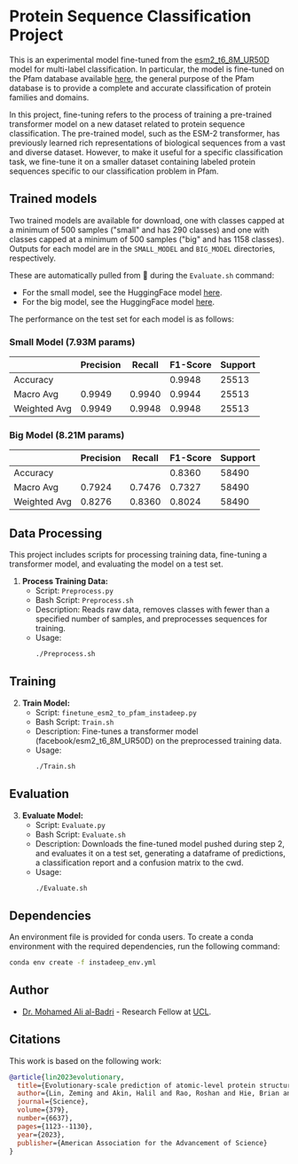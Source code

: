 # Protein Sequence Classification Project

This is an experimental model fine-tuned from the 
[esm2_t6_8M_UR50D](https://huggingface.co/facebook/esm2_t6_8M_UR50D) model 
for multi-label classification. In particular, the model is fine-tuned on the Pfam database available 
[here](https://www.ebi.ac.uk/interpro/), the general purpose of the Pfam database
is to provide a complete and accurate classification of protein families and domains.

In this project, fine-tuning refers to the process of training a pre-trained transformer model on a new dataset related to protein sequence classification. The pre-trained model, such as the ESM-2 transformer, has previously learned rich representations of biological sequences from a vast and diverse dataset. However, to make it useful for a specific classification task, we fine-tune it on a smaller dataset containing labeled protein sequences specific to our classification problem in Pfam.

## Trained models

Two trained models are available for download, one with classes capped at a minimum of 500 samples ("small" and has 290 classes) and one with classes capped at a minimum of 500 samples ("big" and has 1158 classes). Outputs for each model are in the `SMALL_MODEL` and `BIG_MODEL` directories, respectively.

These are automatically pulled from 🤗 during the `Evaluate.sh` command:

 - For the small model, see the HuggingFace model [here](https://huggingface.co/maalbadri/esm2_t6_8M_UR50D-finetuned-localization-small).
 - For the big model, see the HuggingFace model [here](https://huggingface.co/maalbadri/esm2_t6_8M_UR50D-finetuned-localization-big).

The performance on the test set for each model is as follows:

### Small Model (7.93M params)
|            | Precision | Recall | F1-Score | Support |
|------------|-----------|--------|----------|---------|
| Accuracy   |           |        | 0.9948   | 25513   |
| Macro Avg  | 0.9949    | 0.9940 | 0.9944   | 25513   |
| Weighted Avg| 0.9949   | 0.9948 | 0.9948   | 25513   |

### Big Model (8.21M params)
|            | Precision | Recall | F1-Score | Support |
|------------|-----------|--------|----------|---------|
| Accuracy   |           |        | 0.8360   | 58490   |
| Macro Avg  | 0.7924    | 0.7476 | 0.7327   | 58490   |
| Weighted Avg| 0.8276   | 0.8360 | 0.8024   | 58490   |

## Data Processing

This project includes scripts for processing training data, fine-tuning a transformer model, and evaluating the model on a test set.

1. **Process Training Data:**
   - Script: `Preprocess.py`
   - Bash Script: `Preprocess.sh`
   - Description: Reads raw data, removes classes with fewer than a specified number of samples, and preprocesses sequences for training.
   - Usage:
     ```bash
     ./Preprocess.sh
     ```
## Training

2. **Train Model:**
   - Script: `finetune_esm2_to_pfam_instadeep.py`
   - Bash Script: `Train.sh`
   - Description: Fine-tunes a transformer model (facebook/esm2_t6_8M_UR50D) on the preprocessed training data.
   - Usage:
     ```bash
     ./Train.sh
     ```

## Evaluation

3. **Evaluate Model:**
   - Script: `Evaluate.py`
   - Bash Script: `Evaluate.sh`
   - Description: Downloads the fine-tuned model pushed during step 2, and evaluates it on a test set, generating a dataframe of predictions, a classification report and a confusion matrix to the cwd.
   - Usage:
     ```bash
     ./Evaluate.sh
     ```

## Dependencies

An environment file is provided for conda users. To create a conda environment with the required dependencies, run the following command:

```bash
conda env create -f instadeep_env.yml
```

## Author

- [Dr. Mohamed Ali al-Badri](https://github.com/maalbadri) - Research Fellow at [UCL](https://www.ucl.ac.uk/).

## Citations
This work is based on the following work:

```bibtex
@article{lin2023evolutionary,
  title={Evolutionary-scale prediction of atomic-level protein structure with a language model},
  author={Lin, Zeming and Akin, Halil and Rao, Roshan and Hie, Brian and Zhu, Zhongkai and Lu, Wenting and Smetanin, Nikita and Verkuil, Robert and Kabeli, Ori and Shmueli, Yaniv and others},
  journal={Science},
  volume={379},
  number={6637},
  pages={1123--1130},
  year={2023},
  publisher={American Association for the Advancement of Science}
}
```